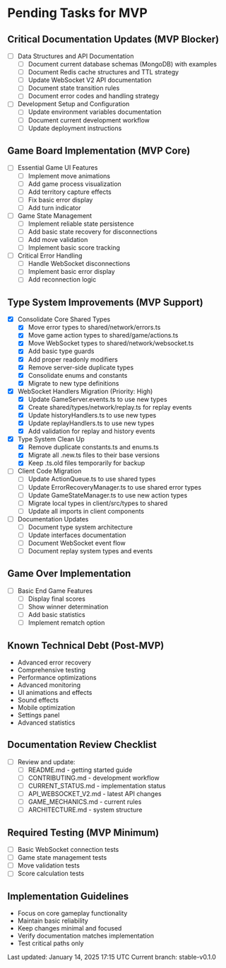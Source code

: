 # Pending Tasks for MVP

## Critical Documentation Updates (MVP Blocker)
- [ ] Data Structures and API Documentation
  - [ ] Document current database schemas (MongoDB) with examples
  - [ ] Document Redis cache structures and TTL strategy
  - [ ] Update WebSocket V2 API documentation
  - [ ] Document state transition rules
  - [ ] Document error codes and handling strategy

- [ ] Development Setup and Configuration
  - [ ] Update environment variables documentation
  - [ ] Document current development workflow
  - [ ] Update deployment instructions

## Game Board Implementation (MVP Core)
- [ ] Essential Game UI Features
  - [ ] Implement move animations
  - [ ] Add game process visualization
  - [ ] Add territory capture effects
  - [ ] Fix basic error display
  - [ ] Add turn indicator

- [ ] Game State Management
  - [ ] Implement reliable state persistence
  - [ ] Add basic state recovery for disconnections
  - [ ] Add move validation
  - [ ] Implement basic score tracking

- [ ] Critical Error Handling
  - [ ] Handle WebSocket disconnections
  - [ ] Implement basic error display
  - [ ] Add reconnection logic

## Type System Improvements (MVP Support)
- [x] Consolidate Core Shared Types
  - [x] Move error types to shared/network/errors.ts
  - [x] Move game action types to shared/game/actions.ts
  - [x] Move WebSocket types to shared/network/websocket.ts
  - [x] Add basic type guards
  - [x] Add proper readonly modifiers
  - [x] Remove server-side duplicate types
  - [x] Consolidate enums and constants
  - [x] Migrate to new type definitions

- [x] WebSocket Handlers Migration (Priority: High)
  - [x] Update GameServer.events.ts to use new types
  - [x] Create shared/types/network/replay.ts for replay events
  - [x] Update historyHandlers.ts to use new types
  - [x] Update replayHandlers.ts to use new types
  - [x] Add validation for replay and history events

- [x] Type System Clean Up
  - [x] Remove duplicate constants.ts and enums.ts
  - [x] Migrate all .new.ts files to their base versions
  - [x] Keep .ts.old files temporarily for backup

- [ ] Client Code Migration
  - [ ] Update ActionQueue.ts to use shared types
  - [ ] Update ErrorRecoveryManager.ts to use shared error types
  - [ ] Update GameStateManager.ts to use new action types
  - [ ] Migrate local types in client/src/types to shared
  - [ ] Update all imports in client components

- [ ] Documentation Updates
  - [ ] Document type system architecture
  - [ ] Update interfaces documentation
  - [ ] Document WebSocket event flow
  - [ ] Document replay system types and events

## Game Over Implementation
- [ ] Basic End Game Features
  - [ ] Display final scores
  - [ ] Show winner determination
  - [ ] Add basic statistics
  - [ ] Implement rematch option

## Known Technical Debt (Post-MVP)
- Advanced error recovery
- Comprehensive testing
- Performance optimizations
- Advanced monitoring
- UI animations and effects
- Sound effects
- Mobile optimization
- Settings panel
- Advanced statistics

## Documentation Review Checklist
- [ ] Review and update:
  - [ ] README.md - getting started guide
  - [ ] CONTRIBUTING.md - development workflow
  - [ ] CURRENT_STATUS.md - implementation status
  - [ ] API_WEBSOCKET_V2.md - latest API changes
  - [ ] GAME_MECHANICS.md - current rules
  - [ ] ARCHITECTURE.md - system structure

## Required Testing (MVP Minimum)
- [ ] Basic WebSocket connection tests
- [ ] Game state management tests
- [ ] Move validation tests
- [ ] Score calculation tests

## Implementation Guidelines
- Focus on core gameplay functionality
- Maintain basic reliability
- Keep changes minimal and focused
- Verify documentation matches implementation
- Test critical paths only

Last updated: January 14, 2025 17:15 UTC
Current branch: stable-v0.1.0